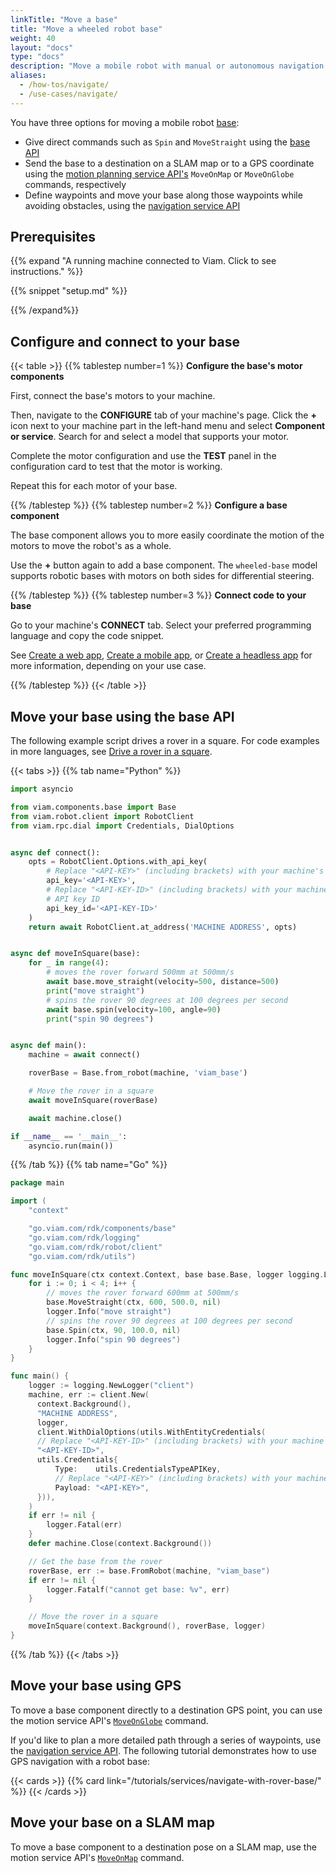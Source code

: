 ```yaml
---
linkTitle: "Move a base"
title: "Move a wheeled robot base"
weight: 40
layout: "docs"
type: "docs"
description: "Move a mobile robot with manual or autonomous navigation."
aliases:
  - /how-tos/navigate/
  - /use-cases/navigate/
---
```


You have three options for moving a mobile robot [base](/operate/reference/components/base/):

- Give direct commands such as `Spin` and `MoveStraight` using the [base API](/dev/reference/apis/components/base/)
- Send the base to a destination on a SLAM map or to a GPS coordinate using the [motion planning service API's](/dev/reference/apis/services/motion/) `MoveOnMap` or `MoveOnGlobe` commands, respectively
- Define waypoints and move your base along those waypoints while avoiding obstacles, using the [navigation service API](/dev/reference/apis/services/navigation/)

## Prerequisites

{{% expand "A running machine connected to Viam. Click to see instructions." %}}

{{% snippet "setup.md" %}}

{{% /expand%}}

## Configure and connect to your base

{{< table >}}
{{% tablestep number=1 %}}
**Configure the base's motor components**

First, connect the base's motors to your machine.

Then, navigate to the **CONFIGURE** tab of your machine's page.
Click the **+** icon next to your machine part in the left-hand menu and select **Component or service**.
Search for and select a model that supports your motor.

Complete the motor configuration and use the **TEST** panel in the configuration card to test that the motor is working.

Repeat this for each motor of your base.

{{% /tablestep %}}
{{% tablestep number=2 %}}
**Configure a base component**

The base component allows you to more easily coordinate the motion of the motors to move the robot's as a whole.

Use the **+** button again to add a base component.
The `wheeled-base` model supports robotic bases with motors on both sides for differential steering.

{{% /tablestep %}}
{{% tablestep number=3 %}}
**Connect code to your base**

Go to your machine's **CONNECT** tab.
Select your preferred programming language and copy the code snippet.

See [Create a web app](/operate/control/web-app/), [Create a mobile app](/operate/control/mobile-app/), or [Create a headless app](/operate/control/headless-app/) for more information, depending on your use case.

{{% /tablestep %}}
{{< /table >}}

## Move your base using the base API

The following example script drives a rover in a square.
For code examples in more languages, see [Drive a rover in a square](/tutorials/control/drive-rover/).

{{< tabs >}}
{{% tab name="Python" %}}

```python {class="line-numbers linkable-line-numbers"}
import asyncio

from viam.components.base import Base
from viam.robot.client import RobotClient
from viam.rpc.dial import Credentials, DialOptions


async def connect():
    opts = RobotClient.Options.with_api_key(
        # Replace "<API-KEY>" (including brackets) with your machine's API key
        api_key='<API-KEY>',
        # Replace "<API-KEY-ID>" (including brackets) with your machine's
        # API key ID
        api_key_id='<API-KEY-ID>'
    )
    return await RobotClient.at_address('MACHINE ADDRESS', opts)


async def moveInSquare(base):
    for _ in range(4):
        # moves the rover forward 500mm at 500mm/s
        await base.move_straight(velocity=500, distance=500)
        print("move straight")
        # spins the rover 90 degrees at 100 degrees per second
        await base.spin(velocity=100, angle=90)
        print("spin 90 degrees")


async def main():
    machine = await connect()

    roverBase = Base.from_robot(machine, 'viam_base')

    # Move the rover in a square
    await moveInSquare(roverBase)

    await machine.close()

if __name__ == '__main__':
    asyncio.run(main())
```

{{% /tab %}}
{{% tab name="Go" %}}

```go {class="line-numbers linkable-line-numbers"}
package main

import (
    "context"

    "go.viam.com/rdk/components/base"
    "go.viam.com/rdk/logging"
    "go.viam.com/rdk/robot/client"
    "go.viam.com/rdk/utils")

func moveInSquare(ctx context.Context, base base.Base, logger logging.Logger) {
    for i := 0; i < 4; i++ {
        // moves the rover forward 600mm at 500mm/s
        base.MoveStraight(ctx, 600, 500.0, nil)
        logger.Info("move straight")
        // spins the rover 90 degrees at 100 degrees per second
        base.Spin(ctx, 90, 100.0, nil)
        logger.Info("spin 90 degrees")
    }
}

func main() {
    logger := logging.NewLogger("client")
    machine, err := client.New(
      context.Background(),
      "MACHINE ADDRESS",
      logger,
      client.WithDialOptions(utils.WithEntityCredentials(
      // Replace "<API-KEY-ID>" (including brackets) with your machine's API key ID
      "<API-KEY-ID>",
      utils.Credentials{
          Type:    utils.CredentialsTypeAPIKey,
          // Replace "<API-KEY>" (including brackets) with your machine's API key
          Payload: "<API-KEY>",
      })),
    )
    if err != nil {
        logger.Fatal(err)
    }
    defer machine.Close(context.Background())

    // Get the base from the rover
    roverBase, err := base.FromRobot(machine, "viam_base")
    if err != nil {
        logger.Fatalf("cannot get base: %v", err)
    }

    // Move the rover in a square
    moveInSquare(context.Background(), roverBase, logger)
}
```

{{% /tab %}}
{{< /tabs >}}

## Move your base using GPS

To move a base component directly to a destination GPS point, you can use the motion service API's [`MoveOnGlobe`](/dev/reference/apis/services/motion/#moveonglobe) command.

If you'd like to plan a more detailed path through a series of waypoints, use the [navigation service API](/dev/reference/apis/services/navigation/).
The following tutorial demonstrates how to use GPS navigation with a robot base:

{{< cards >}}
{{% card link="/tutorials/services/navigate-with-rover-base/" %}}
{{< /cards >}}

## Move your base on a SLAM map

To move a base component to a destination pose on a SLAM map, use the motion service API's [`MoveOnMap`](/dev/reference/apis/services/motion/#moveonmap) command.
